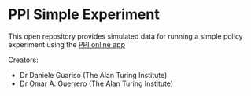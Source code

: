 # PPI Simple Experiment

This open repository provides simulated data for running a simple policy experiment using the [PPI online app](https://policypriority.org/ppiapp/) 

Creators: 
* Dr Daniele Guariso (The Alan Turing Institute)
* Dr Omar A. Guerrero (The Alan Turing Institute)

